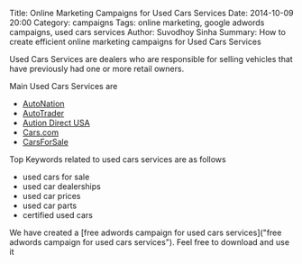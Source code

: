 Title: Online Marketing Campaigns for Used Cars Services
Date: 2014-10-09 20:00
Category: campaigns
Tags: online marketing, google adwords campaigns, used cars services
Author: Suvodhoy Sinha
Summary: How to create efficient online marketing campaigns for Used Cars Services

Used Cars Services are dealers who are responsible for selling vehicles that have previously had one or more retail owners. 

Main Used Cars Services are 

- [AutoNation](http://www.autonation.com/ "AutoNation User Cars Services")
- [AutoTrader](http://www.autotrader.com/ "AutoTrader Used Cars Services")
- [Aution Direct USA](http://www.auctiondirectusa.com/ "Auction Direct USA Used Car Services")
- [Cars.com](http://www.cars.com/ " Cars.com Used Car Services")
- [CarsForSale](http://www.carsforsale.com/ "CarForSale Used Car Services")

Top Keywords related to used cars services are as follows

- used cars for sale
- used car dealerships
- used car prices
- used car parts
- certified used cars

We have created a [free adwords campaign for used cars services]("free adwords campaign for used cars services"). Feel free to download and use it


